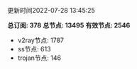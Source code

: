 更新时间2022-07-28 13:45:25

**总订阅: 378**
**总节点: 13495**
**有效节点: 2546**
- v2ray节点: 1787
- ss节点: 613
- trojan节点: 146
